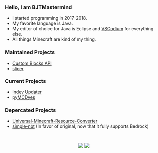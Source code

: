 ### Hello, I am BJTMastermind

* I started programming in 2017-2018.
* My favorite language is Java.
* My editor of choice for Java is Eclipse and [VSCodium](https://vscodium.com/) for everything else.
* All things Minecraft are kind of my thing.
  
### Maintained Projects
* [Custom Blocks API](https://www.github.com/BJTMastermind/Custom-Blocks-API)
* [slicer](https://www.github.com/BJTMastermind/slicer)

### Current Projects
* [Indev Updater](https://www.github.com/BJTMastermind/Indev-Updater)
* [pyMCDyes](https://www.github.com/BJTMastermind/pyMCDyes)

### Depercated Projects
* [Universal-Minecraft-Resource-Converter](https://www.github.com/BJTMastermind/Universal-Minecraft-Resource-Converter)
* [simple-nbt](https://www.github.com/BJTMastermind/simple-nbt) (In favor of original, now that it fully supports Bedrock)

<!--
<p align="center">
  <a href="https://www.youtube.com/channel/UCiFDXb0SDboAOyZOzQHjw2w"><img width=36 height=32 alt="Youtube" src="https://github.com/BJTMastermind/BJTMastermind/blob/main/youtube-512.png"></a><br>
Subscribe To My YouTube Channel
</p>
-->
<br>
<p align="center">
  <img src="https://github-readme-stats.vercel.app/api?username=BJTMastermind&count_private=true&show_icons=true&bg_color=00000000&title_color=7cf221&text_color=f9f3d8&icon_color=00ddf0&locale=en">
  <img src="https://github-readme-stats.vercel.app/api/top-langs/?username=BJTMastermind&layout=compact&bg_color=00000000&title_color=7cf221&text_color=f9f3d8&icon_color=00ddf0&locale=en">
</p>

